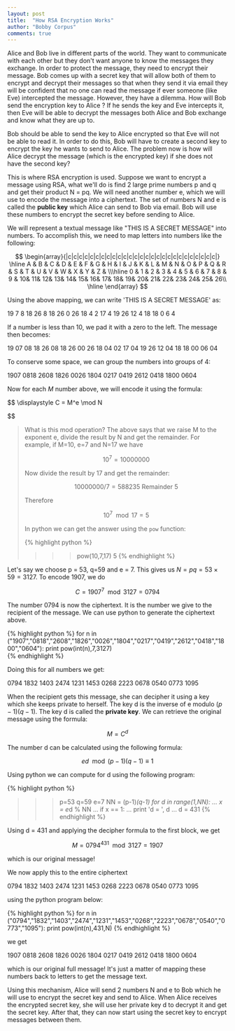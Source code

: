 ```yaml
---
layout: post
title:  "How RSA Encryption Works"
author: "Bobby Corpus"
comments: true
---
```


Alice and Bob live in different parts of the world. They want to communicate with each other but they don't want anyone to know the messages they exchange. In order to protect the message, they need to encrypt their message. Bob comes up with a secret key that will allow both of them to encrypt and decrypt their messages so that when they send it via email they will be confident that no one can read the message if ever someone (like Eve) intercepted the message. However, they have a dilemma. How will Bob send the encryption key to Alice ? If he sends the key and Eve intercepts it, then Eve will be able to decrypt the messages both Alice and Bob exchange and know what they are up to. 

Bob should be able to send the key to Alice encrypted so that Eve will not be able to read it. In order to do this, Bob will have to create a second key to encrypt the key he wants to send to Alice. The problem now is how will Alice decrypt the message (which is the encrypted key) if she does not have the second key?

This is where RSA encryption is used. Suppose we want to encrypt a message using RSA, what we'll do is find 2 large prime numbers p and q and get their product N = pq. We will need another number e, which we will use to encode the message into a ciphertext. The set of numbers N and e is called the <strong>public key</strong> which Alice can send to Bob via email. Bob will use these numbers to encrypt the secret key before sending to Alice.

We will represent a textual message like "THIS IS A SECRET MESSAGE" into numbers. To accomplish this, we need to map letters into numbers like the following:

$$
\begin{array}{|c|c|c|c|c|c|c|c|c|c|c|c|c|c|c|c|c|c|c|c|c|c|c|c|c|c|c|}
\hline
A & B & C & D & E & F & G & H & I & J & K & L & M & N & O & P & Q & R & S & T & U & V & W & X & Y & Z & \\\hline
0 & 1 & 2 & 3 & 4 & 5 & 6 & 7 & 8 & 9 & 10& 11& 12& 13& 14& 15& 16& 17& 18& 19& 20& 21& 22& 23& 24& 25& 26\\
\hline
\end{array}
$$

Using the above mapping, we can write 'THIS IS A SECRET MESSAGE' as:

19 7 8 18 26 8 18 26 0 26 18 4 2 17 4 19 26 12 4 18 18 0 6 4

If a number is less than 10, we pad it with a zero to the left. The message then becomes:

19 07 08 18 26 08 18 26 00 26 18 04 02 17 04 19 26 12 04 18 18 00 06 04

To conserve some space, we can group the numbers into groups of 4:

1907 0818 2608 1826 0026 1804 0217 0419 2612 0418 1800 0604

Now for each $M$ number above, we will encode it using the formula:

$$
\displaystyle C = M^e \mod N

$$



<blockquote>What is this mod operation? The above says that we raise M to the exponent e, divide the result by N and get the remainder. For example, if M=10, e=7 and N=17 we have

$$
10^7=10000000
$$

Now divide the result by 17 and get the remainder:

$$
10000000 / 7 = 588235 \text { Remainder } 5
$$

Therefore

$$
10^7 \mod 17 = 5
$$

In python we can get the answer using the <code>pow</code> function:

{% highlight python %}
>>> pow(10,7,17)
5
{% endhighlight %}

</blockquote>

Let's say we choose p = 53, q=59 and e = 7. This gives us $N=pq = 53\times 59 = 3127$. To encode 1907, we do

$$
\displaystyle C=1907^7 \mod 3127 = 0794
$$


The number 0794 is now the ciphertext. It is the number we give to the recipient of the message. We can use python to generate the ciphertext above.

{% highlight python %}
for n in ("1907","0818","2608","1826","0026","1804","0217","0419","2612","0418","1800","0604"):
   print pow(int(n),7,3127)                                                                
{% endhighlight %}

Doing this for all numbers we get:

0794 1832 1403 2474 1231 1453 0268 2223 0678 0540 0773 1095

When the recipient gets this message, she can decipher it using a key which she keeps private to herself. The key d is the inverse of e modulo $(p-1)(q-1)$. The key d is called the <strong>private key</strong>. We can retrieve the original message using the formula:

$$
\displaystyle M = C^d
$$

The number d can be calculated using the following formula:

$$
ed \mod (p-1)(q-1) \equiv 1
$$

Using python we can compute for d using the following program:

{% highlight python %}
>>> p=53
>>> q=59
>>> e=7
>>> NN = (p-1)*(q-1)
>>> for d in range(1,NN):
...   x = e*d % NN
...   if x == 1:
...     print 'd = ', d
... 
d =  431
{% endhighlight %}

Using d = 431 and applying the decipher formula to the first block, we get 

$$
\displaystyle M = 0794^{431} \mod 3127 = 1907
$$

which is our original message!

We now apply this to the entire ciphertext 

0794 1832 1403 2474 1231 1453 0268 2223 0678 0540 0773 1095 

using the python program below:

{% highlight python %}
for n in ("0794","1832","1403","2474","1231","1453","0268","2223","0678","0540","0773","1095"):
   print pow(int(n),431,N)
{% endhighlight %}

we get 

1907 0818 2608 1826 0026 1804 0217 0419 2612 0418 1800 0604

which is our original full message! It's just a matter of mapping these numbers back to letters to get the message text.

Using this mechanism, Alice will send 2 numbers N and e to Bob which he will use to encrypt the secret key and send to Alice. When Alice receives the encrypted secret key, she will use her private key d to decrypt it and get the secret key. After that, they can now start using the secret key to encrypt messages between them.



